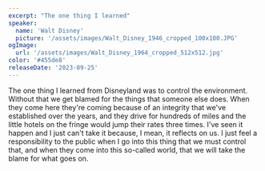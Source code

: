 ```yaml
---
excerpt: "The one thing I learned"
speaker:
  name: 'Walt Disney'
  picture: '/assets/images/Walt_Disney_1946_cropped_100x100.JPG'
ogImage:
  url: '/assets/images/Walt_Disney_1964_cropped_512x512.jpg'
color: '#455de8'
releaseDate: '2023-09-25'
---
```

The one thing I learned from Disneyland was to control the environment. Without that we get blamed for the things that someone else does. When they come here they're coming because of an integrity that we've established over the years, and they drive for hundreds of miles and the little hotels on the fringe would jump their rates three times. I've seen it happen and I just can't take it because, I mean, it reflects on us. I just feel a responsibility to the public when I go into this thing that we must control that, and when they come into this so-called world, that we will take the blame for what goes on.

